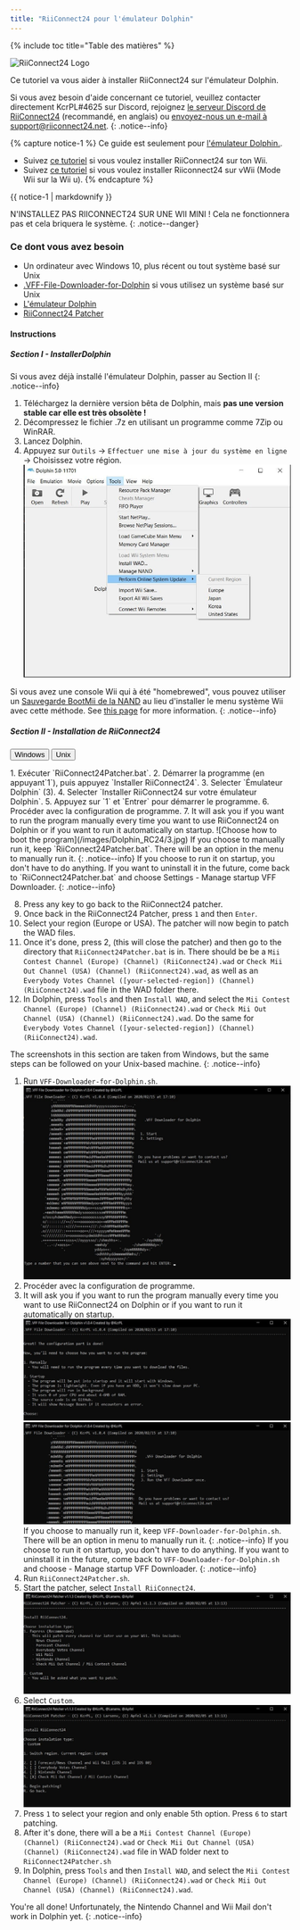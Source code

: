 ```yaml
---
title: "RiiConnect24 pour l'émulateur Dolphin"
---
```


{% include toc title="Table des matières" %}

![RiiConnect24 Logo](/images/WiiRC24Logo.jpg)

Ce tutoriel va vous aider à installer RiiConnect24 sur l'émulateur Dolphin.

Si vous avez besoin d'aide concernant ce tutoriel, veuillez contacter directement KcrPL#4625 sur Discord, rejoignez [le serveur Discord de RiiConnect24](https://discord.gg/rc24) (recommandé, en anglais) ou [envoyez-nous un e-mail à support@riiconnect24.net](mailto:support@riiconnect24.net).
{: .notice--info}

{% capture notice-1 %}
Ce guide est seulement pour [l'émulateur Dolphin.](https://dolphin-emu.org).

- Suivez [ce tutoriel](riiconnect24-wii) si vous voulez installer RiiConnect24 sur ton Wii.
- Suivez [ce tutoriel](riiconnect24-vwii) si vous voulez installer Riiconnect24 sur vWii (Mode Wii sur la Wii u).
{% endcapture %}

<div class="notice--warning">{{ notice-1 | markdownify }}</div>

N'INSTALLEZ PAS RIICONNECT24 SUR UNE WII MINI ! Cela ne fonctionnera pas et cela briquera le système.
{: .notice--danger}

### Ce dont vous avez besoin

* Un ordinateur avec Windows 10, plus récent ou tout système basé sur Unix
* [.VFF-File-Downloader-for-Dolphin](https://github.com/RiiConnect24/.VFF-File-Downloader-for-Dolphin/releases) si vous utilisez un système basé sur Unix
* [L'émulateur Dolphin](https://dolphin-emu.org/download/)
* [RiiConnect24 Patcher](https://github.com/RiiConnect24/RiiConnect24-Patcher/releases)

#### Instructions

##### Section I - InstallerDolphin

Si vous avez déjà installé l'émulateur Dolphin, passer au Section II
{: .notice--info}

1. Téléchargez la dernière version bêta de Dolphin, mais **pas une version stable car elle est très obsolète !**
2. Décompressez le fichier .7z en utilisant un programme comme 7Zip ou WinRAR.
3. Lancez Dolphin.
4. Appuyez sur `Outils` -> `Effectuer une mise à jour du système en ligne` -> Choisissez votre région. ![Perform Online System Update](/images/Dolphin_RC24/1.jpg)

Si vous avez une console Wii qui à été "homebrewed", vous pouvez utiliser un [Sauvegarde BootMii de la NAND](bootmii) au lieu d'installer le menu système Wii avec cette méthode. See [this page](https://wiki.dolphin-emu.org/index.php?title=NAND_Usage_Guide) for more information.
{: .notice--info}

##### Section II - Installation de RiiConnect24

<button class="tablinks btn btn--large btn--primary" id="defaultOpen" onclick="openTab(event, 'windows')">Windows</button>
<button class="tablinks btn btn--large btn--info" onclick="openTab(event, 'unix')">Unix</button>

<div id="windows" class="blanktabcontent" markdown="1">
1. Exécuter `RiiConnect24Patcher.bat`.
2. Démarrer la programme (en appuyant`1`), puis appuyez `Installer RiiConnect24`.
3. Selecter `Émulateur Dolphin` (3).
4. Selecter `Installer RiiConnect24 sur votre émulateur Dolphin`.
5. Appuyez sur `1` et `Entrer` pour démarrer le programme.
6. Procéder avec la configuration de programme.
7. It will ask you if you want to run the program manually every time you want to use RiiConnect24 on Dolphin or if you want to run it automatically on startup. ![Choose how to boot the program](/images/Dolphin_RC24/3.jpg)
If you choose to manually run it, keep `RiiConnect24Patcher.bat`. There will be an option in the menu to manually run it.
{: .notice--info}
If you choose to run it on startup, you don't have to do anything. If you want to uninstall it in the future, come back to `RiiConnect24Patcher.bat` and choose Settings - Manage startup VFF Downloader.
{: .notice--info}

8. Press any key to go back to the RiiConnect24 patcher.
9. Once back in the RiiConnect24 Patcher, press `1` and then `Enter`.
10. Select your region (Europe or USA). The patcher will now begin to patch the WAD files.
11. Once it's done, press 2, (this will close the patcher) and then go to the directory that `RiiConnect24Patcher.bat` is in. There should be be a `Mii Contest Channel (Europe) (Channel) (RiiConnect24).wad` or `Check Mii Out Channel (USA) (Channel) (RiiConnect24).wad`, as well as an `Everybody Votes Channel ([your-selected-region]) (Channel) (RiiConnect24).wad` file in the WAD folder there.
12. In Dolphin, press `Tools` and then `Install WAD`, and select the `Mii Contest Channel (Europe) (Channel) (RiiConnect24).wad` or `Check Mii Out Channel (USA) (Channel) (RiiConnect24).wad`. Do the same for `Everybody Votes Channel ([your-selected-region]) (Channel) (RiiConnect24).wad`.
</div>

<div id="unix" class="blanktabcontent" markdown="1">
The screenshots in this section are taken from Windows, but the same steps can be followed on your Unix-based machine.
{: .notice--info}

1. Run `VFF-Downloader-for-Dolphin.sh`. ![Menu principal](/images/Dolphin_RC24/2.jpg)
3. Procéder avec la configuration de programme.
4. It will ask you if you want to run the program manually every time you want to use RiiConnect24 on Dolphin or if you want to run it automatically on startup. ![Choose how to boot the program](/images/Dolphin_RC24/3.jpg)
![Run once](/images/Dolphin_RC24/4.jpg)
If you choose to manually run it, keep `VFF-Downloader-for-Dolphin.sh`. There will be an option in menu to manually run it.
{: .notice--info}
If you choose to run it on startup, you don't have to do anything. If you want to uninstall it in the future, come back to `VFF-Downloader-for-Dolphin.sh` and choose - Manage startup VFF Downloader.
{: .notice--info}
5. Run `RiiConnect24Patcher.sh`.
6. Start the patcher, select `Install RiiConnect24`. ![Select Custom](/images/Dolphin_RC24/5.jpg)
7. Select `Custom`. ![Select Check Mii Out Channel](/images/Dolphin_RC24/6.jpg)
8. Press `1` to select your region and only enable 5th option. Press `6` to start patching.
9. After it's done, there will a be a `Mii Contest Channel (Europe) (Channel) (RiiConnect24).wad` or `Check Mii Out Channel (USA) (Channel) (RiiConnect24).wad` file in WAD folder next to `RiiConnect24Patcher.sh`
10. In Dolphin, press `Tools` and then `Install WAD`, and select the `Mii Contest Channel (Europe) (Channel) (RiiConnect24).wad` or `Check Mii Out Channel (USA) (Channel) (RiiConnect24).wad`.
</div>

You're all done! Unfortunately, the Nintendo Channel and Wii Mail don't work in Dolphin yet.
{: .notice--info}

<script>
    let tabcontent = document.getElementsByClassName("blanktabcontent");
    let tablinks = document.getElementsByClassName("tablinks");

    function openTab(evt, tabName) {
        let element;

        for (element of tabcontent) {
            element.style.display = "none";
        }

        for (element of tablinks) {
            element.className = element.className.replace("btn--primary", "btn--info");
            if (!element.className.includes('btn--info'))
                element.className += " btn--info";
        }

        document.getElementById(tabName).style.display = "block";
        evt.currentTarget.className = evt.currentTarget.className.replace("btn--info", "btn--primary");
    }

    // Get the element with id="defaultOpen" and click on it
    document.getElementById("defaultOpen").click();
</script>
